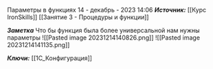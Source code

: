 
Параметры в функциях
 14 - декабрь - 2023  14:06 
***Источник:***  [[Курс IronSkills]] [[Занятие 3 - Процедуры и функции]]

***Заметка*** 
Что бы функция была более универсальной нам нужны параметры
![[Pasted image 20231214140826.png]]
![[Pasted image 20231214141135.png]]

***Ключи:*** [[1С_Конфигурация]]